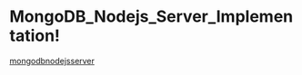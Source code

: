 # MongoDB_Nodejs_Server_Implementation!
[mongodbnodejsserver](https://user-images.githubusercontent.com/33691525/158065774-a2f9f5a5-aa84-4fd0-8522-87a2b6459e4c.PNG)
